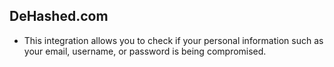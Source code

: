 ## DeHashed.com
- This integration allows you to check if your personal information such as your email, username, or password is being compromised. 
